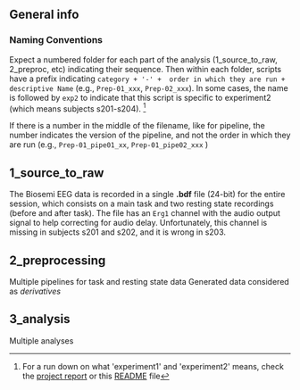 
## General info 

### Naming Conventions
Expect a numbered folder for each part of the analysis (1_source_to_raw, 2_preproc, etc) indicating their sequence. Then within each folder, scripts have a prefix indicating `category + '-' +  order in which they are run + descriptive Name` (e.g., `Prep-01_xxx`, `Prep-02_xxx`). In some cases, the name is followed by `exp2` to indicate that this script is specific to experiment2 (which means subjects s201-s204). [^1] 

If there is a number in the middle of the filename, like for pipeline, the number indicates the version of the pipeline, and not the order in which they are run (e.g., `Prep-01_pipe01_xx`, `Prep-01_pipe02_xxx` )

[^1]: For a run down on what 'experiment1' and 'experiment2' means, check the [project report](https://github.com/Neuroling/SPINCO_SINEEG/wiki/Project-Report-June-2024) or this [README](https://github.com/Neuroling/SPINCO_SINEEG/tree/main/Experiments/SiN) file

## 1_source_to_raw 

The Biosemi EEG data is recorded in a single **.bdf** file (24-bit) for the entire session, which consists on a main task and two resting state recordings (before and after task). 
The file has an `Erg1` channel with the audio output signal to help correcting for audio delay. Unfortunately, this channel is missing in subjects s201 and s202, and it is wrong in s203.


## 2_preprocessing 

Multiple pipelines for task and resting state data
Generated data considered as *derivatives* 

## 3_analysis

Multiple analyses 
